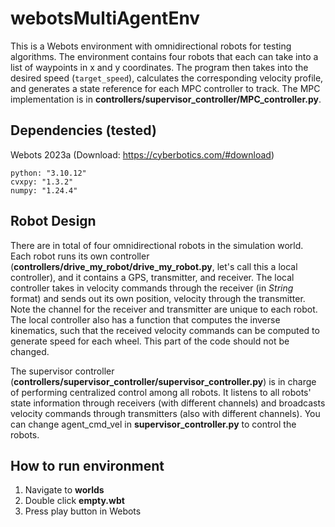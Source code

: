 # webotsMultiAgentEnv
This is a Webots environment with omnidirectional robots for testing algorithms. The environment contains four robots that each can take into a list of waypoints in x and y coordinates. The program then takes into the desired speed (`target_speed`), calculates the corresponding velocity profile, and generates a state reference for each MPC controller to track. The MPC implementation is in **controllers/supervisor_controller/MPC_controller.py**. 

## Dependencies (tested)
Webots 2023a (Download: https://cyberbotics.com/#download)
```
python: "3.10.12"
cvxpy: "1.3.2"
numpy: "1.24.4"
```

## Robot Design
There are in total of four omnidirectional robots in the simulation world. Each robot runs its own controller (**controllers/drive_my_robot/drive_my_robot.py**, let's call this a local controller), and it contains a GPS, transmitter, and receiver. The local controller takes in velocity commands through the receiver (in *String* format) and sends out its own position, velocity through the transmitter. Note the channel for the receiver and transmitter are unique to each robot. The local controller also has a function that computes the inverse kinematics, such that the received velocity commands can be computed to generate speed for each wheel. This part of the code should not be changed. 

The supervisor controller (**controllers/supervisor_controller/supervisor_controller.py**) is in charge of performing centralized control among all robots. It listens to all robots' state information through receivers (with different channels) and broadcasts velocity commands through transmitters (also with different channels). You can change agent_cmd_vel in **supervisor_controller.py** to control the robots. 

## How to run environment
1. Navigate to **worlds**
2. Double click **empty.wbt**
3. Press play button in Webots
